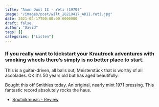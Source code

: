 ```yaml
---
title: "Amon Düül II - Yeti (1970)"
image: "/images/post/wilt_20210417_ADII.Yeti.jpg"
date: 2021-04-17T00:00:00.0000000
draft: false
author: "David"
tags: []
categories: ["Listen"]
---
```

### If you really want to kickstart your Krautrock adventures with smoking wheels there’s simply is no better place to start.

 This is a guitar-driven, all balls out, Meisterstück that is worthy of all accolades. OK it's 50 years old but has aged beautifully.

 Bought this off Smithies today. An original, nearly mint 1971 pressing. This fantastic record absolutely rocks the haus.

-  [Sputnikmusic - Review](https://www.sputnikmusic.com/review/62076/Amon-Duul-II-Yeti/)